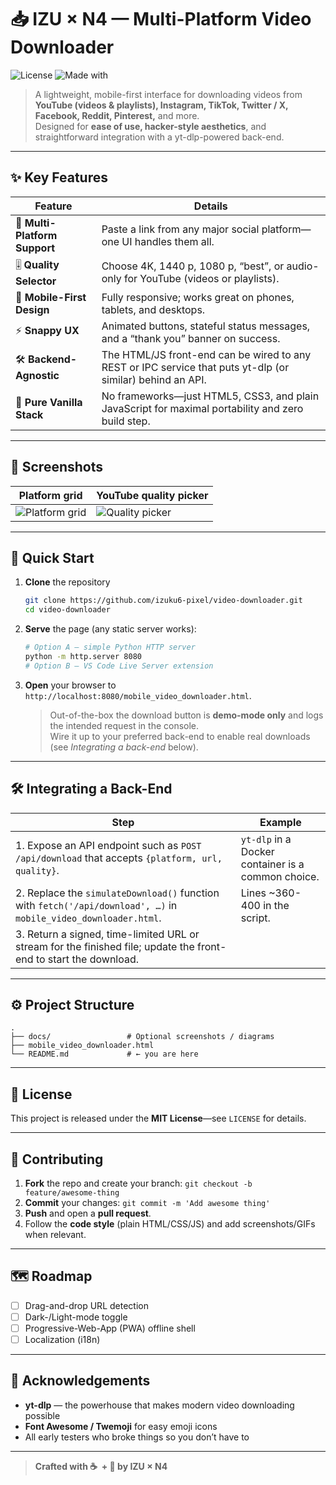 
# 📥 IZU × N4 — Multi-Platform Video Downloader

![License](https://img.shields.io/badge/license-MIT-blue.svg)
![Made with](https://img.shields.io/badge/built%20with-HTML%20%7C%20CSS%20%7C%20JavaScript-green)

> A lightweight, mobile-first interface for downloading videos from **YouTube (videos & playlists), Instagram, TikTok, Twitter / X, Facebook, Reddit, Pinterest,** and more.  
> Designed for **ease of use, hacker-style aesthetics**, and straightforward integration with a yt-dlp-powered back-end.

---

## ✨ Key Features

| Feature | Details |
|---------|---------|
| 🔗 **Multi-Platform Support** | Paste a link from any major social platform—one UI handles them all. |
| 🎚️ **Quality Selector** | Choose 4K, 1440 p, 1080 p, “best”, or audio-only for YouTube (videos or playlists). |
| 📱 **Mobile-First Design** | Fully responsive; works great on phones, tablets, and desktops. |
| ⚡ **Snappy UX** | Animated buttons, stateful status messages, and a “thank you” banner on success. |
| 🛠 **Backend-Agnostic** | The HTML/JS front-end can be wired to any REST or IPC service that puts yt-dlp (or similar) behind an API. |
| 🧩 **Pure Vanilla Stack** | No frameworks—just HTML5, CSS3, and plain JavaScript for maximal portability and zero build step. |

---

## 📸 Screenshots

<!-- Replace placeholders with your own screenshots / GIFs -->
| Platform grid | YouTube quality picker |
|---------------|------------------------|
| ![Platform grid](docs/screens/platform-grid.png) | ![Quality picker](docs/screens/quality-picker.png) |

---

## 🚀 Quick Start

1. **Clone** the repository

   ```bash
   git clone https://github.com/izuku6-pixel/video-downloader.git
   cd video-downloader
   ```

2. **Serve** the page (any static server works):

   ```bash
   # Option A – simple Python HTTP server
   python -m http.server 8080
   # Option B – VS Code Live Server extension
   ```

3. **Open** your browser to `http://localhost:8080/mobile_video_downloader.html`.

   > Out-of-the-box the download button is **demo-mode only** and logs the intended request in the console.  
   > Wire it up to your preferred back-end to enable real downloads (see *Integrating a back-end* below).

---

## 🛠️ Integrating a Back-End

| Step | Example |
|------|---------|
| 1. Expose an API endpoint such as `POST /api/download` that accepts `{platform, url, quality}`. | `yt-dlp` in a Docker container is a common choice. |
| 2. Replace the `simulateDownload()` function with `fetch('/api/download', …)` in `mobile_video_downloader.html`. | Lines ~360-400 in the script. |
| 3. Return a signed, time-limited URL or stream for the finished file; update the front-end to start the download. | |

---

## ⚙️ Project Structure

```
.
├── docs/                 # Optional screenshots / diagrams
├── mobile_video_downloader.html
└── README.md             # ← you are here
```

---

## 📄 License

This project is released under the **MIT License**—see `LICENSE` for details.

---

## 🤝 Contributing

1. **Fork** the repo and create your branch: `git checkout -b feature/awesome-thing`
2. **Commit** your changes: `git commit -m 'Add awesome thing'`
3. **Push** and open a **pull request**.
4. Follow the **code style** (plain HTML/CSS/JS) and add screenshots/GIFs when relevant.

---

## 🗺️ Roadmap

- [ ] Drag-and-drop URL detection  
- [ ] Dark-/Light-mode toggle  
- [ ] Progressive-Web-App (PWA) offline shell  
- [ ] Localization (i18n)

---

## 🙏 Acknowledgements

- **yt-dlp** — the powerhouse that makes modern video downloading possible  
- **Font Awesome / Twemoji** for easy emoji icons  
- All early testers who broke things so you don’t have to

---

> **Crafted with ☕ &nbsp;+ 💚 by IZU × N4**
